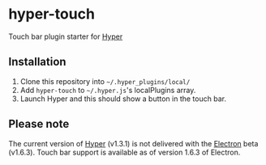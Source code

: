 # hyper-touch

Touch bar plugin starter for [Hyper](https://github.com/zeit/hyper)

## Installation

1. Clone this repository into `~/.hyper_plugins/local/`
2. Add `hyper-touch` to `~/.hyper.js`'s localPlugins array.
3. Launch Hyper and this should show a button in the touch bar.

## Please note

The current version of [Hyper](https://github.com/zeit/hyper) (v1.3.1)
is not delivered with the [Electron](https://github.com/electron/electron) beta
(v1.6.3). Touch bar support is available as of version 1.6.3 of Electron.
